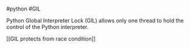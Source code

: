 #python #GIL

Python Global Interpreter Lock (GIL) allows only one thread to hold the control of the Python interpreter.

[[GIL protects from race condition]]